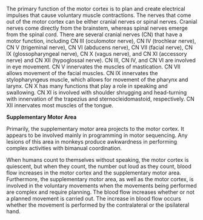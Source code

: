 The primary function of the motor cortex is to plan and create electrical impulses that cause voluntary muscle contractions. The nerves that come out of the motor cortex can be either cranial nerves or spinal nerves. Cranial nerves come directly from the brainstem, whereas spinal nerves emerge from the spinal cord. There are several cranial nerves (CN) that have a motor function, including CN III (oculomotor nerve), CN IV (trochlear nerve), CN V (trigeminal nerve), CN VI (abducens nerve), CN VII (facial nerve), CN IX (glossopharyngeal nerve), CN X (vagus nerve), and CN XI (accessory nerve) and CN XII (hypoglossal nerve). CN III, CN IV, and CN VI are involved in eye movement. CN V innervates the muscles of mastication. CN VII allows movement of the facial muscles. CN IX innervates the stylopharyngeus muscle, which allows for movement of the pharynx and larynx. CN X has many functions that play a role in speaking and swallowing. CN XI is involved with shoulder shrugging and head-turning with innervation of the trapezius and sternocleidomastoid, respectively. CN XII innervates most muscles of the tongue.

**Supplementary Motor Area**

Primarily, the supplementary motor area projects to the motor cortex. It appears to be involved mainly in programming in motor sequencing. Any lesions of this area in monkeys produce awkwardness in performing complex activities with bimanual coordination.

When humans count to themselves without speaking, the motor cortex is quiescent, but when they count, the number out loud as they count, blood flow increases in the motor cortex and the supplementary motor area. Furthermore, the supplementary motor area, as well as the motor cortex, is involved in the voluntary movements when the movements being performed are complex and require planning. The blood flow increases whether or not a planned movement is carried out. The increase in blood flow occurs whether the movement is performed by the contralateral or the ipsilateral hand.